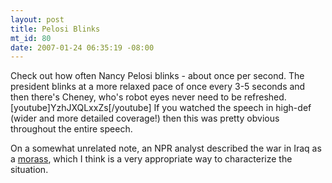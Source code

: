 ```yaml
--- 
layout: post
title: Pelosi Blinks
mt_id: 80
date: 2007-01-24 06:35:19 -08:00
---
```

Check out how often Nancy Pelosi blinks - about once per second.  The president blinks at a more relaxed pace of once every 3-5 seconds and then there's Cheney, who's robot eyes never need to be refreshed.
[youtube]YzhJXQLxxZs[/youtube]
If you watched the speech in high-def (wider and more detailed coverage!) then this was pretty obvious throughout the entire speech.

On a somewhat unrelated note, an NPR analyst described the war in Iraq as a [morass](http://dictionary.reference.com/search?q=morass&x=0&y=0), which I think is a very appropriate way to characterize the situation.
